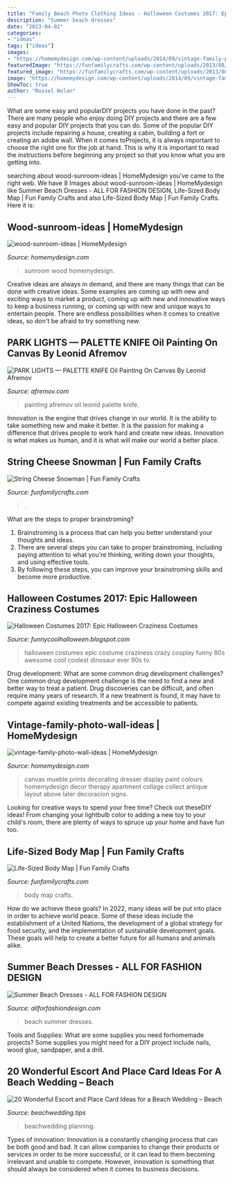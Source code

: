 ```yaml
---
title: "Family Beach Photo Clothing Ideas - Halloween Costumes 2017: Epic Halloween Craziness Costumes"
description: "Summer beach dresses"
date: "2023-04-02"
categories:
- "ideas"
tags: ["ideas"]
images:
- "https://homemydesign.com/wp-content/uploads/2014/09/vintage-family-photo-wall-ideas.jpg"
featuredImage: "https://funfamilycrafts.com/wp-content/uploads/2013/08/IMG_2149.jpg"
featured_image: "https://funfamilycrafts.com/wp-content/uploads/2013/08/IMG_2149.jpg"
image: "https://homemydesign.com/wp-content/uploads/2014/09/vintage-family-photo-wall-ideas.jpg"
ShowToc: true
author: "Russel Nolan"
---
```



What are some easy and popularDIY projects you have done in the past?
There are many people who enjoy doing DIY projects and there are a few easy and popular DIY projects that you can do. Some of the popular DIY projects include repairing a house, creating a cabin, building a fort or creating an adobe wall. When it comes toProjects, it is always important to choose the right one for the job at hand. This is why it is important to read the instructions before beginning any project so that you know what you are getting into.

	

		
searching about wood-sunroom-ideas | HomeMydesign you've came to the right web. We have 8 Images about wood-sunroom-ideas | HomeMydesign like Summer Beach Dresses - ALL FOR FASHION DESIGN, Life-Sized Body Map | Fun Family Crafts and also Life-Sized Body Map | Fun Family Crafts. Here it is:
		
    
## Wood-sunroom-ideas | HomeMydesign

<img loading=lazy src="https://homemydesign.com/wp-content/uploads/2013/03/wood-sunroom-ideas.jpg" onerror="this.onerror=null;this.src='https://tse4.mm.bing.net/th?id=OIP.A8GJTR-h_OLjz2TVUC6ipwHaFj&amp;pid=15.1';" alt="wood-sunroom-ideas | HomeMydesign">

_Source: homemydesign.com_

>sunroom wood homemydesign. 

	

Creative ideas are always in demand, and there are many things that can be done with creative ideas. Some examples are coming up with new and exciting ways to market a product, coming up with new and innovative ways to keep a business running, or coming up with new and unique ways to entertain people. There are endless possibilities when it comes to creative ideas, so don't be afraid to try something new.

    
## PARK LIGHTS — PALETTE KNIFE Oil Painting On Canvas By Leonid Afremov

<img loading=lazy src="https://afremov.com/images/product/image_946.jpeg" onerror="this.onerror=null;this.src='https://tse1.mm.bing.net/th?id=OIP.M5DWm6mseE35mVLO14bS6gHaNu&amp;pid=15.1';" alt="PARK LIGHTS — PALETTE KNIFE Oil Painting On Canvas By Leonid Afremov">

_Source: afremov.com_

>painting afremov oil leonid palette knife. 

	

Innovation is the engine that drives change in our world. It is the ability to take something new and make it better. It is the passion for making a difference that drives people to work hard and create new ideas. Innovation is what makes us human, and it is what will make our world a better place.

    
## String Cheese Snowman | Fun Family Crafts

<img loading=lazy src="https://funfamilycrafts.com/wp-content/uploads/2013/12/stringcheese-snowman.jpg" onerror="this.onerror=null;this.src='https://tse4.mm.bing.net/th?id=OIP.sWo_ONPh4Ace87D5OqdmwgHaLH&amp;pid=15.1';" alt="String Cheese Snowman | Fun Family Crafts">

_Source: funfamilycrafts.com_

>. 

	

What are the steps to proper brainstroming?
1. Brainstroming is a process that can help you better understand your thoughts and ideas.
2. There are several steps you can take to proper brainstroming, including paying attention to what you're thinking, writing down your thoughts, and using effective tools.
3. By following these steps, you can improve your brainstroming skills and become more productive.

    
## Halloween Costumes 2017: Epic Halloween Craziness Costumes

<img loading=lazy src="http://1.bp.blogspot.com/-FVh-G9mWfRk/UjO1I4nyJTI/AAAAAAAAHbM/WUERdjag0m8/s1600/crazy-halloween-costume-ideas-part2-18.jpg" onerror="this.onerror=null;this.src='https://tse1.mm.bing.net/th?id=OIP.Hcy230jgiWFiKLNJMGTA6AHaKH&amp;pid=15.1';" alt="Halloween Costumes 2017: Epic Halloween Craziness Costumes">

_Source: funnycoolhalloween.blogspot.com_

>halloween costumes epic costume craziness crazy cosplay funny 80s awesome cool coolest dinosaur ever 90s tv. 

	

Drug development: What are some common drug development challenges?
One common drug development challenge is the need to find a new and better way to treat a patient. Drug discoveries can be difficult, and often require many years of research. If a new treatment is found, it may have to compete against existing treatments and be accessible to patients.

    
## Vintage-family-photo-wall-ideas | HomeMydesign

<img loading=lazy src="https://homemydesign.com/wp-content/uploads/2014/09/vintage-family-photo-wall-ideas.jpg" onerror="this.onerror=null;this.src='https://tse4.mm.bing.net/th?id=OIP.nKxM_zZkYeDTL3TlyhCWhgHaJ6&amp;pid=15.1';" alt="vintage-family-photo-wall-ideas | HomeMydesign">

_Source: homemydesign.com_

>canvas mueble prints decorating dresser display paint colours homemydesign decor therapy apartment collage collect antique layout above later decoracion signs. 

	

Looking for creative ways to spend your free time? Check out theseDIY ideas! From changing your lightbulb color to adding a new toy to your child's room, there are plenty of ways to spruce up your home and have fun too.

    
## Life-Sized Body Map | Fun Family Crafts

<img loading=lazy src="https://funfamilycrafts.com/wp-content/uploads/2013/08/IMG_2149.jpg" onerror="this.onerror=null;this.src='https://tse2.mm.bing.net/th?id=OIP.gTmHu1WGy-Ftx72yM1BPcQHaLG&amp;pid=15.1';" alt="Life-Sized Body Map | Fun Family Crafts">

_Source: funfamilycrafts.com_

>body map crafts. 

	

How do we achieve these goals?
In 2022, many ideas will be put into place in order to achieve world peace. Some of these ideas include the establishment of a United Nations, the development of a global strategy for food security, and the implementation of sustainable development goals. These goals will help to create a better future for all humans and animals alike.

    
## Summer Beach Dresses - ALL FOR FASHION DESIGN

<img loading=lazy src="https://allforfashiondesign.com/wp-content/uploads/2013/05/v-9.jpg" onerror="this.onerror=null;this.src='https://tse3.mm.bing.net/th?id=OIP.SQTU2wT5s2v4w6e_v_wfSwHaJ3&amp;pid=15.1';" alt="Summer Beach Dresses - ALL FOR FASHION DESIGN">

_Source: allforfashiondesign.com_

>beach summer dresses. 

	

Tools and Supplies: What are some supplies you need forhomemade projects?
Some supplies you might need for a DIY project include nails, wood glue, sandpaper, and a drill.

    
## 20 Wonderful Escort And Place Card Ideas For A Beach Wedding – Beach

<img loading=lazy src="https://beachwedding.tips/wp-content/uploads/2016/04/Place-card-ideas.jpg" onerror="this.onerror=null;this.src='https://tse3.mm.bing.net/th?id=OIP.G4K0qphkWJDuWPaFA8JLBwHaQp&amp;pid=15.1';" alt="20 Wonderful Escort and Place Card Ideas for a Beach Wedding – Beach">

_Source: beachwedding.tips_

>beachwedding planning. 

	

Types of innovation:
Innovation is a constantly changing process that can be both good and bad. It can allow companies to change their products or services in order to be more successful, or it can lead to them becoming irrelevant and unable to compete. However, innovation is something that should always be considered when it comes to business decisions.

